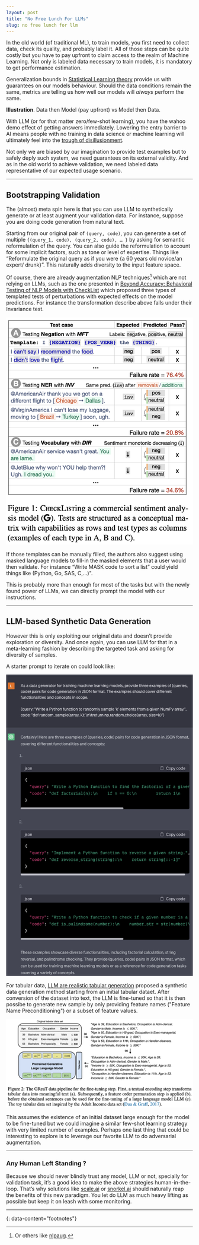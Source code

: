```yaml
---
layout: post
title: "No Free Lunch For LLMs"
slug: no free lunch for llm
---
```



In the old world (of traditional ML), to train models, you first need to collect data, check its quality, and probably label it. All of those steps can be quite costly but you have to pay upfront to claim access to the realm of Machine Learning. Not only is labeled data necessary to train models, it is mandatory to get performance estimation.  

Generalization bounds in [Statistical Learning theory](https://en.wikipedia.org/wiki/Statistical_learning_theory) provide us with guarantees on our models behaviour. Should the data conditions remain the same, metrics are telling us how well our models will *always* perform the same.

**Illustration**. Data then Model (pay upfront) vs Model then Data.

With LLM (or for that matter zero/few-shot learning), you have the wahoo demo effect of getting answers immediately. Lowering the entry barrier to AI means people with no training in data science or machine learning will ultimately feel into the [trough of disillusionment](https://www.gartner.com/en/chat/gartner-hype-cycle).  

Not only we are biased by our imagination to provide test examples but to safely deply such system, we need guarantees on its external validity. And as in the old world to achieve validation, we need labeled data representative of our expected usage scenario.

---
## Bootstrapping Validation

The (almost) meta spin here is that you can use LLM to synthetically generate or at least augment your validation data. For instance, suppose you are doing code generation from natural text.

Starting from our original pair of `(query, code)`, you can generate a set of multiple `{(query_1, code), (query_2, code), … }` by asking for semantic reformulation of the query. You can also guide the reformulation to account for some implicit factors, such as tone or level of expertise. Things like “Reformulate the original query as if you were {a 60 years old novice/an expert/ drunk}”. This naturally adds diversity to the input feature space.

Of course, there are already augmentation NLP techniques[^1] which are not relying on LLMs, such as the one presented in [Beyond Accuracy: Behavioral Testing of NLP Models with CheckList](https://homes.cs.washington.edu/~marcotcr/acl20_checklist.pdf) which proposed three types of templated tests of perturbations with expected effects on the model predictions. For instance the transformation describe above falls under their Invariance test.

![Checklist](/assets/images/checklist.png)

If those templates can be manually filled, the authors also suggest using masked language models to fill-in the masked elements that a user would then validate. For instance “Write MASK code to sort a list” could yield  things like (Python, Go, SAS, C,…)".

This is probably more than enough for most of the tasks but with the newly found power of LLMs, we can directly prompt the model with our instructions.

---
## LLM-based Synthetic Data Generation

However this is only exploiting our original data and doesn’t provide exploration or diversity. And once again, you can use LLM for that in a meta-learning fashion by describing the targeted task and asking for diversity of samples.

A starter prompt to iterate on could look like:

![ChatGPT Prompt](/assets/images/prompt_example.png)

For tabular data, [LLM are realistic tabular generation](https://arxiv.org/pdf/2210.06280.pdf) proposed a synthetic data generation method starting from an initial tabular dataet. After conversion of the dataset into text, the LLM is fine-tuned so that it is then possibe to generate new sample by only providing feature names ("Feature Name Preconditioning") or a subset of feature values.

![Great](/assets/images/GReaT.png)

This assumes the existence of an initial dataset large enough for the model to be fine-tuned but we could imagine a similar few-shot learning strategy with very limited number of examples. Perhaps one last thing that could be interesting to explore is to leverage our favorite LLM to do adversarial augmentation.

---
### Any Human Left Standing ?

Because we should never blindly trust any model, LLM or not, specially for validation task, it’s a good idea to make the above strategies human-in-the-loop. That’s why solutions like [scale.ai](http://scale.ai) or [snorkel.ai](https://snorkel.ai) should naturally reap the benefits of this new paradigm. You let do LLM as much heavy lifting as possible but keep it on leash with some monitoring.

---
{: data-content="footnotes"}

[^1]: Or others like [nlpaug](https://github.com/makcedward/nlpaug).
